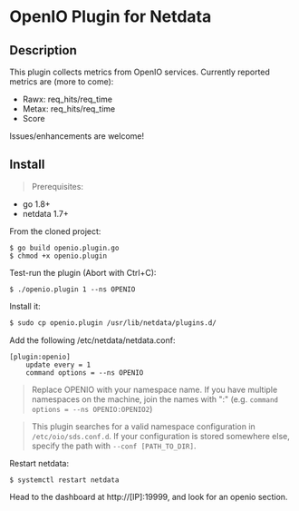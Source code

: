 OpenIO Plugin for Netdata
===

Description
---

This plugin collects metrics from OpenIO services. Currently reported metrics are (more to come):

- Rawx: req_hits/req_time
- Metax: req_hits/req_time
- Score

Issues/enhancements are welcome!

Install
---

> Prerequisites:
- go 1.8+
- netdata 1.7+

From the cloned project:

```
$ go build openio.plugin.go
$ chmod +x openio.plugin
```

Test-run the plugin (Abort with Ctrl+C):
```
$ ./openio.plugin 1 --ns OPENIO
```

Install it:
```sh
$ sudo cp openio.plugin /usr/lib/netdata/plugins.d/
```

Add the following /etc/netdata/netdata.conf:
```
[plugin:openio]
    update every = 1
    command options = --ns OPENIO
```

> Replace OPENIO with your namespace name. If you have multiple namespaces on the machine, join the names with ":" (e.g. `command options = --ns OPENIO:OPENIO2`)

> This plugin searches for a valid namespace configuration in `/etc/oio/sds.conf.d`. If your configuration is stored somewhere else, specify the path with `--conf [PATH_TO_DIR]`.

Restart netdata:
```
$ systemctl restart netdata
```

Head to the dashboard at http://[IP]:19999, and look for an openio section.
